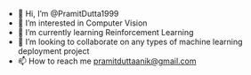 - 👋 Hi, I’m @PramitDutta1999
- 👀 I’m interested in Computer Vision
- 🌱 I’m currently learning Reinforcement Learning
- 💞️ I’m looking to collaborate on any types of machine learning deployment project
- 📫 How to reach me pramitduttaanik@gmail.com

<!---
PramitDutta1999/PramitDutta1999 is a ✨ special ✨ repository because its `README.md` (this file) appears on your GitHub profile.
You can click the Preview link to take a look at your changes.
--->
